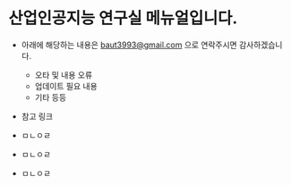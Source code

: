 # 산업인공지능 연구실 메뉴얼입니다.

+ 아래에 해당하는 내용은 baut3993@gmail.com 으로 연락주시면 감사하겠습니다.
  + 오타 및 내용 오류
  + 업데이트 필요 내용
  + 기타 등등

+ 참고 링크
+ ㅁㄴㅇㄹ
+ ㅁㄴㅇㄹ
+ ㅁㄴㅇㄹ
  

```{tableofcontents}
```

